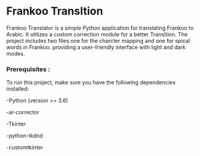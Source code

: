 # Frankoo Transltion
Frankoo Translator is a simple Python application for translating Frankoo to Arabic. 
It utilizes a custom correction module for a better Transltion. 
The project includes two files one for the charcter mapping and one for spical words in Frankoo.
providing a user-friendly interface with light and dark modes.
### Prerequisites :
To run this project, make sure you have the following dependencies installed:

-Python (version >= 3.6)

-ar-corrector

-Tkinter

-python-tkdnd

-customtkinter
